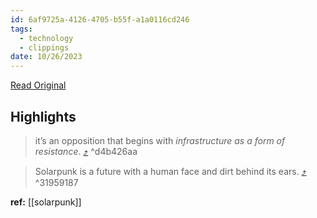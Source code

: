 ```yaml
---
id: 6af9725a-4126-4705-b55f-a1a0116cd246
tags:
  - technology
  - clippings
date: 10/26/2023
---
```


[Read Original](https://hieroglyph.asu.edu/2014/09/Solarpunk-notes-toward-a-manifesto)

## Highlights

> it’s an opposition that begins with _infrastructure as a form of resistance_. [⤴️](https://omnivore.app/me/solarpunk-notes-toward-a-manifesto-project-hieroglyph-18b6c644588#d4b426aa-9e11-4db5-8cca-b3587439aa58)  ^d4b426aa

> Solarpunk is a future with a human face and dirt behind its ears. [⤴️](https://omnivore.app/me/solarpunk-notes-toward-a-manifesto-project-hieroglyph-18b6c644588#31959187-905a-4116-bd61-864fe56de151)  ^31959187

**ref:**
[[solarpunk]]